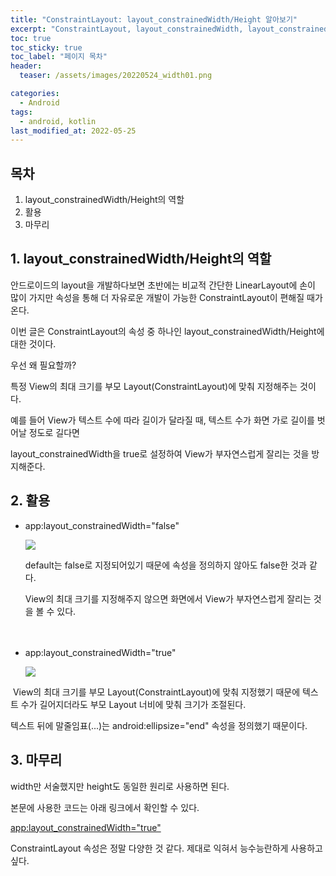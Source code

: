 ```yaml
---
title: "ConstraintLayout: layout_constrainedWidth/Height 알아보기"
excerpt: "ConstraintLayout, layout_constrainedWidth, layout_constrainedHeight"
toc: true
toc_sticky: true
toc_label: "페이지 목차"
header:
  teaser: /assets/images/20220524_width01.png

categories:
  - Android
tags:
  - android, kotlin
last_modified_at: 2022-05-25
---
```


## 목차

1. layout_constrainedWidth/Height의 역할
2. 활용
3. 마무리<br>

## 1. layout_constrainedWidth/Height의 역할

안드로이드의 layout을 개발하다보면 초반에는 비교적 간단한 LinearLayout에 손이 많이 가지만 속성을 통해 더 자유로운 개발이 가능한 ConstraintLayout이 편해질 때가 온다.<br>

이번 글은 ConstraintLayout의 속성 중 하나인 layout_constrainedWidth/Height에 대한 것이다.<br>

우선 왜 필요할까?<br>

특정 View의 최대 크기를 부모 Layout(ConstraintLayout)에 맞춰 지정해주는 것이다.<br>

예를 들어 View가 텍스트 수에 따라 길이가 달라질 때, 텍스트 수가 화면 가로 길이를 벗어날 정도로 길다면  

layout_constrainedWidth을 true로 설정하여 View가 부자연스럽게 잘리는 것을 방지해준다.<br>

## 2. 활용

* app:layout_constrainedWidth="false"

  <img src="/assets/images/20220524_width02.png"><br>

  default는 false로 지정되어있기 때문에 속성을 정의하지 않아도 false한 것과 같다.<br>

  View의 최대 크기를 지정해주지 않으면 화면에서 View가 부자연스럽게 잘리는 것을 볼 수 있다.<br><br><br>

* app:layout_constrainedWidth="true"

  <img src="/assets/images/20220524_width01.png"><br>

​	View의 최대 크기를 부모 Layout(ConstraintLayout)에 맞춰 지정했기 때문에 텍스트 수가 길어지더라도 부모 Layout 너비에 맞춰 크기가 조절된다.<br>

텍스트 뒤에 말줄임표(...)는 android:ellipsize="end" 속성을 정의했기 때문이다.<br>

## 3. 마무리

width만 서술했지만 height도 동일한 원리로 사용하면 된다.<br>

본문에 사용한 코드는 아래 링크에서 확인할 수 있다.<br>

[app:layout_constrainedWidth="true"](https://github.com/YeeunLee8245/Holo-AndroidApp/blob/ba5baf738aec8871c8fd64738f3caaf801462def/app/src/main/res/layout/item_chat_list_recycler.xml)<br>

ConstraintLayout 속성은 정말 다양한 것 같다. 제대로 익혀서 능수능란하게 사용하고싶다.<br>

